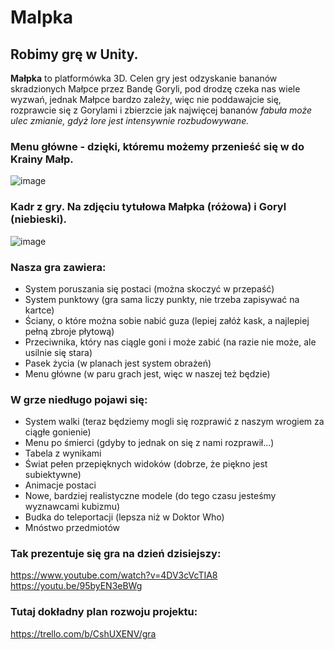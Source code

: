 # Malpka

## Robimy grę w Unity.

**Małpka** to platformówka 3D. Celen gry jest odzyskanie bananów skradzionych Małpce przez Bandę Goryli, pod drodzę czeka nas wiele wyzwań, jednak Małpce bardzo zależy, więc nie poddawajcie się, rozprawcie się z Gorylami i zbierzcie jak najwięcej bananów *fabuła może ulec zmianie, gdyż lore jest intensywnie rozbudowywane.*

### Menu główne - dzięki, któremu możemy przenieść się w do Krainy Małp.
![image](https://user-images.githubusercontent.com/62513514/155392906-21f9083f-0244-441f-8cae-f9e5d28d903f.png)

### Kadr z gry. Na zdjęciu tytułowa Małpka (różowa) i Goryl (niebieski).
![image](https://user-images.githubusercontent.com/62513514/155130247-78daea37-9b59-446a-b8c5-829a69b30f33.png)

### Nasza gra zawiera: 
+ System poruszania się postaci (można skoczyć w przepaść)
+ System punktowy (gra sama liczy punkty, nie trzeba zapisywać na kartce)
+ Ściany, o które można sobie nabić guza (lepiej załóż kask, a najlepiej pełną zbroje płytową)
+ Przeciwnika, który nas ciągle goni i może zabić (na razie nie może, ale usilnie się stara)
+ Pasek życia (w planach jest system obrażeń)
+ Menu główne (w paru grach jest, więc w naszej też będzie)

### W grze niedługo pojawi się:
+ System walki (teraz będziemy mogli się rozprawić z naszym wrogiem za ciągłe gonienie)
+ Menu po śmierci (gdyby to jednak on się z nami rozprawił...)
+ Tabela z wynikami
+ Świat pełen przepięknych widoków (dobrze, że piękno jest subiektywne)
+ Animacje postaci
+ Nowe, bardziej realistyczne modele (do tego czasu jesteśmy wyznawcami kubizmu)
+ Budka do teleportacji (lepsza niż w Doktor Who)
+ Mnóstwo przedmiotów


### Tak prezentuje się gra na dzień dzisiejszy:
  
https://www.youtube.com/watch?v=4DV3cVcTIA8
https://youtu.be/95byEN3eBWg

### Tutaj dokładny plan rozwoju projektu:

https://trello.com/b/CshUXENV/gra
